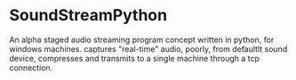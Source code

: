 # SoundStreamPython
An alpha staged audio streaming program concept written in python, for windows machines. captures "real-time" audio, poorly, from defaultlt sound device, compresses and transmits to a single machine through a tcp connection.
